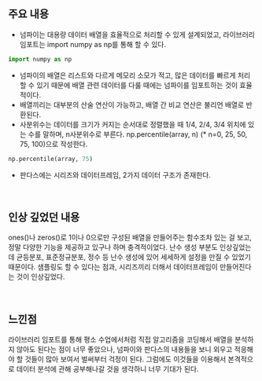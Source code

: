 ## **주요 내용**
- 넘파이는 대용량 데이터 배열을 효율적으로 처리할 수 있게 설계되었고, 라이브러리 임포트는 import numpy as np를 통해 할 수 있다.
```python
import numpy as np
```
- 넘파이의 배열은 리스트와 다르게 메모리 소모가 적고, 많은 데이터를 빠르게 처리할 수 있기 때문에 배열 관련 데이터를 다룰 때에는 넘파이를 임포트하는 것이 효율적이다.
- 배열끼리는 대부분의 산술 연산이 가능하고, 배열 간 비교 연산은 불리언 배열로 반환된다.
- 사분위수는 데이터를 크기가 커지는 순서대로 정렬했을 때 1/4, 2/4, 3/4 위치에 있는 수를 말하며, n사분위수로 부른다. np.percentile(array, n) (* n=0, 25, 50, 75, 100)으로 작성한다.
```python
np.percentile(array, 75)
```
- 판다스에는 시리즈와 데이터프레임, 2가지 데이터 구조가 존재한다.

<br/>

## **인상 깊었던 내용**
ones()나 zeros()로 1이나 0으로만 구성된 배열을 만들어주는 함수조차 있는 걸 보고, 정말 다양한 기능을 제공하고 있구나 하며 충격적이었다. 
난수 생성 부분도 인상깊었는데 균등분포, 표준정규분포, 정수 등 난수 생성에 있어 세세하게 설정을 만질 수 있었기 때문이다. 
샘플링도 할 수 있다는 점과, 시리즈끼리 더해서 데이터프레임이 만들어진다는 것이 인상깊었다.

<br/>

## **느낀점**
라이브러리 임포트를 통해 평소 수업에서처럼 직접 알고리즘을 코딩해서 배열을 분석하지 않아도 된다는 점이 너무 좋았으나, 
넘파이와 판다스의 내용들을 보니 외우고 적응해야 할 것들이 많아 보여서 벌써부터 걱정이 된다. 
그럼에도 이것들을 이용해서 본격적으로 데이터 분석에 관해 공부해나갈 것을 생각하니 너무 기대가 된다. 

